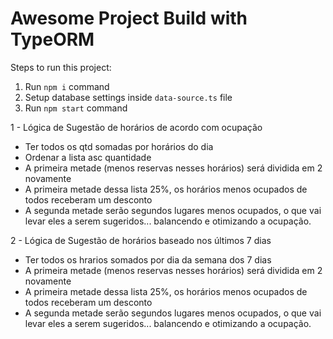 # Awesome Project Build with TypeORM

Steps to run this project:

1. Run `npm i` command
2. Setup database settings inside `data-source.ts` file
3. Run `npm start` command


1 - Lógica de Sugestão de horários de acordo com ocupação

- Ter todos os qtd somadas por horários do dia
- Ordenar a lista asc quantidade
- A primeira metade (menos reservas nesses horários) será dividida em 2 novamente
- A primeira metade dessa lista 25%, os horários menos ocupados de todos receberam um desconto
- A segunda metade serão segundos lugares menos ocupados, o que vai levar eles a serem sugeridos... balancendo e otimizando a ocupação.

2 - Lógica de Sugestão de horários baseado nos últimos 7 dias
- Ter todos os hrarios somados por dia da semana dos 7 dias 
- A primeira metade (menos reservas nesses horários) será dividida em 2 novamente
- A primeira metade dessa lista 25%, os horários menos ocupados de todos receberam um desconto
- A segunda metade serão segundos lugares menos ocupados, o que vai levar eles a serem sugeridos... balancendo e otimizando a ocupação.
